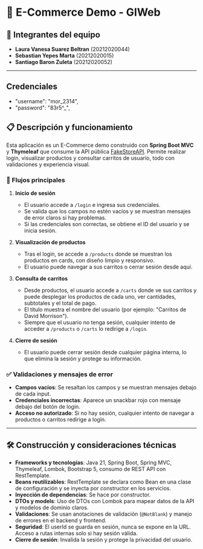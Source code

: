 # 🛒 E-Commerce Demo - GIWeb

## 👥 Integrantes del equipo
- **Laura Vanesa Suarez Beltran** (20212020044)
- **Sebastian Yepes Marta** (20212020015)
- **Santiago Baron Zuleta** (20212020052)

---

## Credenciales
- "username": "mor_2314",
- "password": "83r5^_",

## 📋 Descripción y funcionamiento

Esta aplicación es un E-Commerce demo construido con **Spring Boot MVC** y **Thymeleaf** que consume la API pública [FakeStoreAPI](https://fakestoreapi.com/). Permite realizar login, visualizar productos y consultar carritos de usuario, todo con validaciones y experiencia visual.

### 🚦 Flujos principales

1. **Inicio de sesión**
   - El usuario accede a `/login` e ingresa sus credenciales.
   - Se valida que los campos no estén vacíos y se muestran mensajes de error claros si hay problemas.
   - Si las credenciales son correctas, se obtiene el ID del usuario y se inicia sesión.

2. **Visualización de productos**
   - Tras el login, se accede a `/products` donde se muestran los productos en cards, con diseño limpio y responsivo.
   - El usuario puede navegar a sus carritos o cerrar sesión desde aquí.

3. **Consulta de carritos**
   - Desde productos, el usuario accede a `/carts` donde ve sus carritos y puede desplegar los productos de cada uno, ver cantidades, subtotales y el total de pago.
   - El título muestra el nombre del usuario (por ejemplo: "Carritos de David Morrison").
   - Siempre que el usuario no tenga sesión, cualquier intento de acceder a `/products` o `/carts` lo redirige a `/login`.

4. **Cierre de sesión**
   - El usuario puede cerrar sesión desde cualquier página interna, lo que elimina la sesión y protege su información.

### ✅ Validaciones y mensajes de error
- **Campos vacíos**: Se resaltan los campos y se muestran mensajes debajo de cada input.
- **Credenciales incorrectas**: Aparece un snackbar rojo con mensaje debajo del botón de login.
- **Acceso no autorizado**: Si no hay sesión, cualquier intento de navegar a productos o carritos redirige a login.

---

## 🛠️ Construcción y consideraciones técnicas

- **Frameworks y tecnologías**: Java 21, Spring Boot, Spring MVC, Thymeleaf, Lombok, Bootstrap 5, consumo de REST API con RestTemplate.
- **Beans reutilizables**: RestTemplate se declara como Bean en una clase de configuración y se inyecta por constructor en los servicios.
- **Inyección de dependencias**: Se hace por constructor.
- **DTOs y models**: Uso de DTOs con Lombok para mapear datos de la API y modelos de dominio claros.
- **Validaciones**: Se usan anotaciones de validación (`@NotBlank`) y manejo de errores en el backend y frontend.
- **Seguridad**: El userId se guarda en sesión, nunca se expone en la URL. Acceso a rutas internas solo si hay sesión válida.
- **Cierre de sesión**: Invalida la sesión y protege la privacidad del usuario.

